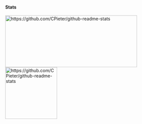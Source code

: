 #### Stats

<p>
  <img align="left" width="420" height="165" src="https://github-readme-stats.vercel.app/api?username=vuurvos1&show_icons=true&title_color=fff&icon_color=79ff97&text_color=9f9f9f&bg_color=151515" alt="https://github.com/CPieter/github-readme-stats">
  
  <img align="center" height="165" src="https://github-readme-stats.vercel.app/api/top-langs/?username=vuurvos1&layout=compact&title_color=fff&text_color=9f9f9f&bg_color=151515" alt="https://github.com/CPieter/github-readme-stats">
</p>
